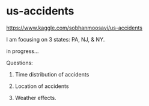 # us-accidents
https://www.kaggle.com/sobhanmoosavi/us-accidents

I am focusing on 3 states: PA, NJ, & NY.

in progress...

Questions:

1. Time distribution of accidents

2. Location of accidents

3. Weather effects.
